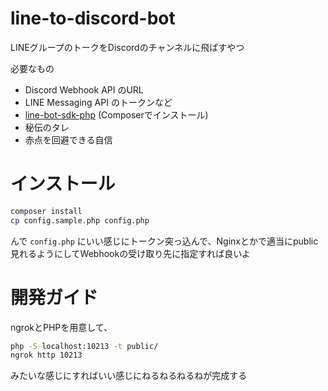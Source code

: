 # line-to-discord-bot

LINEグループのトークをDiscordのチャンネルに飛ばすやつ

必要なもの
- Discord Webhook API のURL
- LINE Messaging API のトークンなど
- [line-bot-sdk-php](https://github.com/line/line-bot-sdk-php) (Composerでインストール)
- 秘伝のタレ
- 赤点を回避できる自信


# インストール

```bash
composer install
cp config.sample.php config.php
```

んで `config.php` にいい感じにトークン突っ込んで、Nginxとかで適当にpublic見れるようにしてWebhookの受け取り先に指定すれば良いよ

# 開発ガイド

ngrokとPHPを用意して、

```bash
php -S localhost:10213 -t public/
ngrok http 10213
```

みたいな感じにすればいい感じにねるねるねるねが完成する